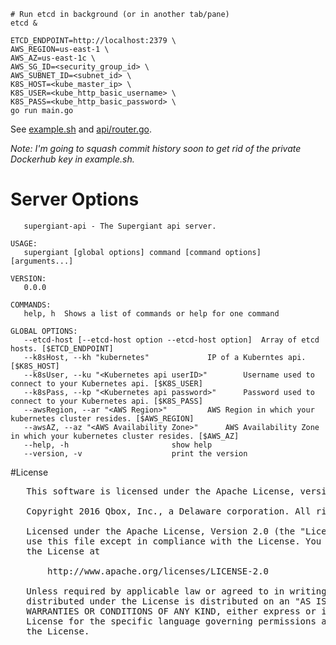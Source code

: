 ```shell
# Run etcd in background (or in another tab/pane)
etcd &

ETCD_ENDPOINT=http://localhost:2379 \
AWS_REGION=us-east-1 \
AWS_AZ=us-east-1c \
AWS_SG_ID=<security_group_id> \
AWS_SUBNET_ID=<subnet_id> \
K8S_HOST=<kube_master_ip> \
K8S_USER=<kube_http_basic_username> \
K8S_PASS=<kube_http_basic_password> \
go run main.go
```

See [example.sh](example.sh) and [api/router.go](api/router.go).


*Note: I'm going to squash commit history soon to get rid of the private
Dockerhub key in example.sh.*

# Server Options

```NAME:
   supergiant-api - The Supergiant api server.

USAGE:
   supergiant [global options] command [command options] [arguments...]

VERSION:
   0.0.0

COMMANDS:
   help, h	Shows a list of commands or help for one command

GLOBAL OPTIONS:
   --etcd-host [--etcd-host option --etcd-host option]	Array of etcd hosts. [$ETCD_ENDPOINT]
   --k8sHost, --kh "kubernetes"				IP of a Kuberntes api. [$K8S_HOST]
   --k8sUser, --ku "<Kubernetes api userID>"		Username used to connect to your Kubernetes api. [$K8S_USER]
   --k8sPass, --kp "<Kubernetes api password>"		Password used to connect to your Kubernetes api. [$K8S_PASS]
   --awsRegion, --ar "<AWS Region>"			AWS Region in which your kubernetes cluster resides. [$AWS_REGION]
   --awsAZ, --az "<AWS Availability Zone>"		AWS Availability Zone in which your kubernetes cluster resides. [$AWS_AZ]
   --help, -h						show help
   --version, -v					print the version
   ```



   #License

   <pre>
   This software is licensed under the Apache License, version 2 ("ALv2"), quoted below.

   Copyright 2016 Qbox, Inc., a Delaware corporation. All rights reserved.

   Licensed under the Apache License, Version 2.0 (the "License"); you may not
   use this file except in compliance with the License. You may obtain a copy of
   the License at

       http://www.apache.org/licenses/LICENSE-2.0

   Unless required by applicable law or agreed to in writing, software
   distributed under the License is distributed on an "AS IS" BASIS, WITHOUT
   WARRANTIES OR CONDITIONS OF ANY KIND, either express or implied. See the
   License for the specific language governing permissions and limitations under
   the License.
   </pre>
